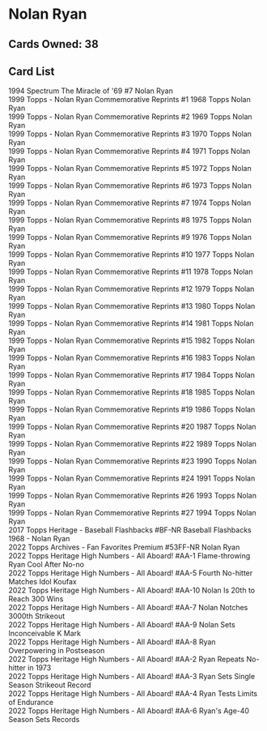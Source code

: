 # Nolan Ryan

## Cards Owned: 38

## Card List

1994 Spectrum The Miracle of '69 #7 Nolan Ryan<br>
1999 Topps  - Nolan Ryan Commemorative Reprints #1 1968 Topps Nolan Ryan<br>
1999 Topps  - Nolan Ryan Commemorative Reprints #2 1969 Topps Nolan Ryan<br>
1999 Topps  - Nolan Ryan Commemorative Reprints #3 1970 Topps Nolan Ryan<br>
1999 Topps  - Nolan Ryan Commemorative Reprints #4 1971 Topps Nolan Ryan<br>
1999 Topps  - Nolan Ryan Commemorative Reprints #5 1972 Topps Nolan Ryan<br>
1999 Topps  - Nolan Ryan Commemorative Reprints #6 1973 Topps Nolan Ryan<br>
1999 Topps  - Nolan Ryan Commemorative Reprints #7 1974 Topps Nolan Ryan<br>
1999 Topps  - Nolan Ryan Commemorative Reprints #8 1975 Topps Nolan Ryan<br>
1999 Topps  - Nolan Ryan Commemorative Reprints #9 1976 Topps Nolan Ryan<br>
1999 Topps  - Nolan Ryan Commemorative Reprints #10 1977 Topps Nolan Ryan<br>
1999 Topps  - Nolan Ryan Commemorative Reprints #11 1978 Topps Nolan Ryan<br>
1999 Topps  - Nolan Ryan Commemorative Reprints #12 1979 Topps Nolan Ryan<br>
1999 Topps  - Nolan Ryan Commemorative Reprints #13 1980 Topps Nolan Ryan<br>
1999 Topps  - Nolan Ryan Commemorative Reprints #14 1981 Topps Nolan Ryan<br>
1999 Topps  - Nolan Ryan Commemorative Reprints #15 1982 Topps Nolan Ryan<br>
1999 Topps  - Nolan Ryan Commemorative Reprints #16 1983 Topps Nolan Ryan<br>
1999 Topps  - Nolan Ryan Commemorative Reprints #17 1984 Topps Nolan Ryan<br>
1999 Topps  - Nolan Ryan Commemorative Reprints #18 1985 Topps Nolan Ryan<br>
1999 Topps  - Nolan Ryan Commemorative Reprints #19 1986 Topps Nolan Ryan<br>
1999 Topps  - Nolan Ryan Commemorative Reprints #20 1987 Topps Nolan Ryan<br>
1999 Topps  - Nolan Ryan Commemorative Reprints #22 1989 Topps Nolan Ryan<br>
1999 Topps  - Nolan Ryan Commemorative Reprints #23 1990 Topps Nolan Ryan<br>
1999 Topps  - Nolan Ryan Commemorative Reprints #24 1991 Topps Nolan Ryan<br>
1999 Topps  - Nolan Ryan Commemorative Reprints #26 1993 Topps Nolan Ryan<br>
1999 Topps  - Nolan Ryan Commemorative Reprints #27 1994 Topps Nolan Ryan<br>
2017 Topps Heritage - Baseball Flashbacks #BF-NR Baseball Flashbacks 1968 - Nolan Ryan<br>
2022 Topps Archives - Fan Favorites Premium #53FF-NR Nolan Ryan<br>
2022 Topps Heritage High Numbers - All Aboard! #AA-1 Flame-throwing Ryan Cool After No-no<br>
2022 Topps Heritage High Numbers - All Aboard! #AA-5 Fourth No-hitter Matches Idol Koufax<br>
2022 Topps Heritage High Numbers - All Aboard! #AA-10 Nolan Is 20th to Reach 300 Wins<br>
2022 Topps Heritage High Numbers - All Aboard! #AA-7 Nolan Notches 3000th Strikeout<br>
2022 Topps Heritage High Numbers - All Aboard! #AA-9 Nolan Sets Inconceivable K Mark<br>
2022 Topps Heritage High Numbers - All Aboard! #AA-8 Ryan Overpowering in Postseason<br>
2022 Topps Heritage High Numbers - All Aboard! #AA-2 Ryan Repeats No-hitter in 1973<br>
2022 Topps Heritage High Numbers - All Aboard! #AA-3 Ryan Sets Single Season Strikeout Record<br>
2022 Topps Heritage High Numbers - All Aboard! #AA-4 Ryan Tests Limits of Endurance<br>
2022 Topps Heritage High Numbers - All Aboard! #AA-6 Ryan's Age-40 Season Sets Records<br>

